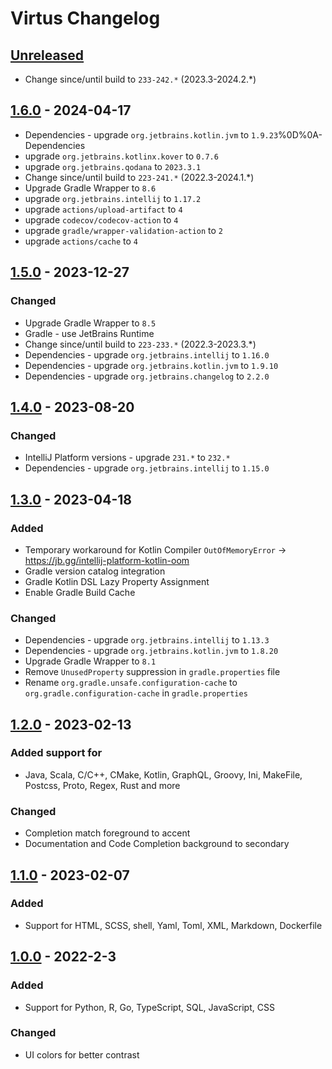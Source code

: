 <!-- Keep a Changelog guide -> https://keepachangelog.com -->

# Virtus Changelog

## [Unreleased]

- Change since/until build to `233-242.*` (2023.3-2024.2.*)

## [1.6.0] - 2024-04-17

- Dependencies - upgrade `org.jetbrains.kotlin.jvm` to `1.9.23`%0D%0A- Dependencies
- upgrade `org.jetbrains.kotlinx.kover` to `0.7.6`
- upgrade `org.jetbrains.qodana` to `2023.3.1`
- Change since/until build to `223-241.*` (2022.3-2024.1.*)
- Upgrade Gradle Wrapper to `8.6`
- upgrade `org.jetbrains.intellij` to `1.17.2`
- upgrade `actions/upload-artifact` to `4`
- upgrade `codecov/codecov-action` to `4`
- upgrade `gradle/wrapper-validation-action` to `2`
- upgrade `actions/cache` to `4`

## [1.5.0] - 2023-12-27

### Changed

- Upgrade Gradle Wrapper to `8.5`
- Gradle - use JetBrains Runtime
- Change since/until build to `223-233.*` (2022.3-2023.3.*)
- Dependencies - upgrade `org.jetbrains.intellij` to `1.16.0`
- Dependencies - upgrade `org.jetbrains.kotlin.jvm` to `1.9.10`
- Dependencies - upgrade `org.jetbrains.changelog` to `2.2.0`

## [1.4.0] - 2023-08-20

### Changed

- IntelliJ Platform versions - upgrade `231.*` to `232.*`
- Dependencies - upgrade `org.jetbrains.intellij` to `1.15.0`

## [1.3.0] - 2023-04-18

### Added

- Temporary workaround for Kotlin Compiler `OutOfMemoryError` -> https://jb.gg/intellij-platform-kotlin-oom
- Gradle version catalog integration
- Gradle Kotlin DSL Lazy Property Assignment
- Enable Gradle Build Cache

### Changed

- Dependencies - upgrade `org.jetbrains.intellij` to `1.13.3`
- Dependencies - upgrade `org.jetbrains.kotlin.jvm` to `1.8.20`
- Upgrade Gradle Wrapper to `8.1`
- Remove `UnusedProperty` suppression in `gradle.properties` file
- Rename `org.gradle.unsafe.configuration-cache` to `org.gradle.configuration-cache` in `gradle.properties`

## [1.2.0] - 2023-02-13

### Added support for

- Java, Scala, C/C++, CMake, Kotlin, GraphQL, Groovy, Ini, MakeFile, Postcss, Proto, Regex, Rust and more

### Changed

- Completion match foreground to accent
- Documentation and Code Completion background to secondary

## [1.1.0] - 2023-02-07

### Added

- Support for HTML, SCSS, shell, Yaml, Toml, XML, Markdown, Dockerfile

## [1.0.0] - 2022-2-3

### Added

- Support for Python, R, Go, TypeScript, SQL, JavaScript, CSS

### Changed

- UI colors for better contrast

[Unreleased]: https://github.com/vineetver/Virtus/compare/v1.6.0...HEAD
[1.6.0]: https://github.com/vineetver/Virtus/compare/v1.5.0...v1.6.0
[1.5.0]: https://github.com/vineetver/Virtus/compare/v1.4.0...v1.5.0
[1.4.0]: https://github.com/vineetver/Virtus/compare/v1.3.0...v1.4.0
[1.3.0]: https://github.com/vineetver/Virtus/compare/v1.2.0...v1.3.0
[1.2.0]: https://github.com/vineetver/Virtus/compare/v1.1.0...v1.2.0
[1.1.0]: https://github.com/vineetver/Virtus/compare/v1.0.0...v1.1.0
[1.0.0]: https://github.com/vineetver/Virtus/commits/v1.0.0
